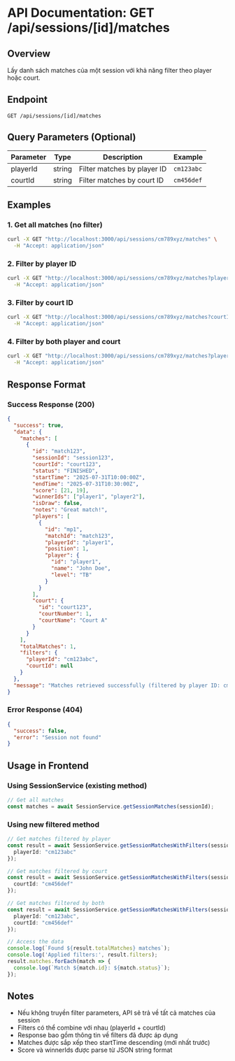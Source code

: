 # API Documentation: GET /api/sessions/[id]/matches

## Overview
Lấy danh sách matches của một session với khả năng filter theo player hoặc court.

## Endpoint
```
GET /api/sessions/[id]/matches
```

## Query Parameters (Optional)

| Parameter | Type   | Description                    | Example |
|-----------|--------|--------------------------------|---------|
| playerId  | string | Filter matches by player ID    | `cm123abc` |
| courtId   | string | Filter matches by court ID     | `cm456def` |

## Examples

### 1. Get all matches (no filter)
```bash
curl -X GET "http://localhost:3000/api/sessions/cm789xyz/matches" \
  -H "Accept: application/json"
```

### 2. Filter by player ID
```bash
curl -X GET "http://localhost:3000/api/sessions/cm789xyz/matches?playerId=cm123abc" \
  -H "Accept: application/json"
```

### 3. Filter by court ID
```bash
curl -X GET "http://localhost:3000/api/sessions/cm789xyz/matches?courtId=cm456def" \
  -H "Accept: application/json"
```

### 4. Filter by both player and court
```bash
curl -X GET "http://localhost:3000/api/sessions/cm789xyz/matches?playerId=cm123abc&courtId=cm456def" \
  -H "Accept: application/json"
```

## Response Format

### Success Response (200)
```json
{
  "success": true,
  "data": {
    "matches": [
      {
        "id": "match123",
        "sessionId": "session123",
        "courtId": "court123",
        "status": "FINISHED",
        "startTime": "2025-07-31T10:00:00Z",
        "endTime": "2025-07-31T10:30:00Z",
        "score": [21, 19],
        "winnerIds": ["player1", "player2"],
        "isDraw": false,
        "notes": "Great match!",
        "players": [
          {
            "id": "mp1",
            "matchId": "match123",
            "playerId": "player1",
            "position": 1,
            "player": {
              "id": "player1",
              "name": "John Doe",
              "level": "TB"
            }
          }
        ],
        "court": {
          "id": "court123",
          "courtNumber": 1,
          "courtName": "Court A"
        }
      }
    ],
    "totalMatches": 1,
    "filters": {
      "playerId": "cm123abc",
      "courtId": null
    }
  },
  "message": "Matches retrieved successfully (filtered by player ID: cm123abc)"
}
```

### Error Response (404)
```json
{
  "success": false,
  "error": "Session not found"
}
```

## Usage in Frontend

### Using SessionService (existing method)
```typescript
// Get all matches
const matches = await SessionService.getSessionMatches(sessionId);
```

### Using new filtered method
```typescript
// Get matches filtered by player
const result = await SessionService.getSessionMatchesWithFilters(sessionId, {
  playerId: "cm123abc"
});

// Get matches filtered by court
const result = await SessionService.getSessionMatchesWithFilters(sessionId, {
  courtId: "cm456def"
});

// Get matches filtered by both
const result = await SessionService.getSessionMatchesWithFilters(sessionId, {
  playerId: "cm123abc",
  courtId: "cm456def"
});

// Access the data
console.log(`Found ${result.totalMatches} matches`);
console.log('Applied filters:', result.filters);
result.matches.forEach(match => {
  console.log(`Match ${match.id}: ${match.status}`);
});
```

## Notes
- Nếu không truyền filter parameters, API sẽ trả về tất cả matches của session
- Filters có thể combine với nhau (playerId + courtId)
- Response bao gồm thông tin về filters đã được áp dụng
- Matches được sắp xếp theo startTime descending (mới nhất trước)
- Score và winnerIds được parse từ JSON string format
